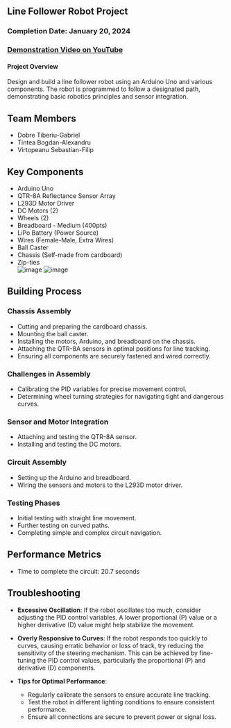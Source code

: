 ## Line Follower Robot Project

### Completion Date: January 20, 2024

### [Demonstration Video on YouTube](https://youtube.com/shorts/gY5rc7_6t-w?feature=share)

#### Project Overview

Design and build a line follower robot using an Arduino Uno and various components. The robot is programmed to follow a designated path, demonstrating basic robotics principles and sensor integration.

## Team Members

- Dobre Tiberiu-Gabriel
- Tintea Bogdan-Alexandru
- Virtopeanu Sebastian-Filip

## Key Components

- Arduino Uno
- QTR-8A Reflectance Sensor Array
- L293D Motor Driver
- DC Motors (2)
- Wheels (2)
- Breadboard - Medium (400pts)
- LiPo Battery (Power Source)
- Wires (Female-Male, Extra Wires)
- Ball Caster
- Chassis (Self-made from cardboard)
- Zip-ties
  <br/>
 ![image](https://github.com/Tibisorul/IntroductionToRobotics-Line-Follower/assets/127014075/5e1a0dd4-e760-4cce-9964-b6ec9c968c92)
![image](https://github.com/Tibisorul/IntroductionToRobotics-Line-Follower/assets/127014075/4323721e-7c71-4807-87c1-7f163fe5e56d)




## Building Process

### Chassis Assembly

- Cutting and preparing the cardboard chassis.
- Mounting the ball caster.
- Installing the motors, Arduino, and breadboard on the chassis.
- Attaching the QTR-8A sensors in optimal positions for line tracking.
- Ensuring all components are securely fastened and wired correctly.

### Challenges in Assembly

- Calibrating the PID variables for precise movement control.
- Determining wheel turning strategies for navigating tight and dangerous curves.

### Sensor and Motor Integration

- Attaching and testing the QTR-8A sensor.
- Installing and testing the DC motors.

### Circuit Assembly

- Setting up the Arduino and breadboard.
- Wiring the sensors and motors to the L293D motor driver.

### Testing Phases

- Initial testing with straight line movement.
- Further testing on curved paths.
- Completing simple and complex circuit navigation.

## Performance Metrics

- Time to complete the circuit: 20.7 seconds

## Troubleshooting

- **Excessive Oscillation**: If the robot oscillates too much, consider adjusting the PID control variables. A lower proportional (P) value or a higher derivative (D) value might help stabilize the movement.

- **Overly Responsive to Curves**: If the robot responds too quickly to curves, causing erratic behavior or loss of track, try reducing the sensitivity of the steering mechanism. This can be achieved by fine-tuning the PID control values, particularly the proportional (P) and derivative (D) components.

- **Tips for Optimal Performance**:
  - Regularly calibrate the sensors to ensure accurate line tracking.
  - Test the robot in different lighting conditions to ensure consistent performance.
  - Ensure all connections are secure to prevent power or signal loss.

